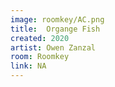```yaml
---
image: roomkey/AC.png
title:  Organge Fish
created: 2020
artist: Owen Zanzal
room: Roomkey
link: NA
---
```



